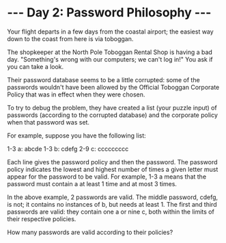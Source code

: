 # --- Day 2: Password Philosophy ---

   Your flight departs in a few days from the coastal airport; the easiest
   way down to the coast from here is via toboggan.

   The shopkeeper at the North Pole Toboggan Rental Shop is having a bad day.
   "Something's wrong with our computers; we can't log in!" You ask if you
   can take a look.

   Their password database seems to be a little corrupted: some of the
   passwords wouldn't have been allowed by the Official Toboggan Corporate
   Policy that was in effect when they were chosen.

   To try to debug the problem, they have created a list (your puzzle input)
   of passwords (according to the corrupted database) and the corporate
   policy when that password was set.

   For example, suppose you have the following list:

 1-3 a: abcde
 1-3 b: cdefg
 2-9 c: ccccccccc

   Each line gives the password policy and then the password. The password
   policy indicates the lowest and highest number of times a given letter
   must appear for the password to be valid. For example, 1-3 a means that
   the password must contain a at least 1 time and at most 3 times.

   In the above example, 2 passwords are valid. The middle password, cdefg,
   is not; it contains no instances of b, but needs at least 1. The first and
   third passwords are valid: they contain one a or nine c, both within the
   limits of their respective policies.

   How many passwords are valid according to their policies?

